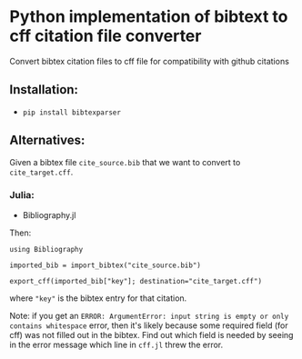 # Python implementation of bibtext to cff citation file converter
Convert bibtex citation files to cff file for compatibility with github citations

## Installation:
- `pip install bibtexparser` 



## Alternatives:
Given a bibtex file `cite_source.bib` that we want to convert to `cite_target.cff`. 

### Julia:
- Bibliography.jl

Then:

`using Bibliography`

`imported_bib = import_bibtex("cite_source.bib")`

`export_cff(imported_bib["key"]; destination="cite_target.cff")`

where `"key"` is the bibtex entry for that citation. 


Note: if you get an `ERROR: ArgumentError: input string is empty or only contains whitespace` error, then it's likely because some required field (for cff) was not filled out in the bibtex. Find out which field is needed by seeing in the error message which line in `cff.jl` threw the error. 

